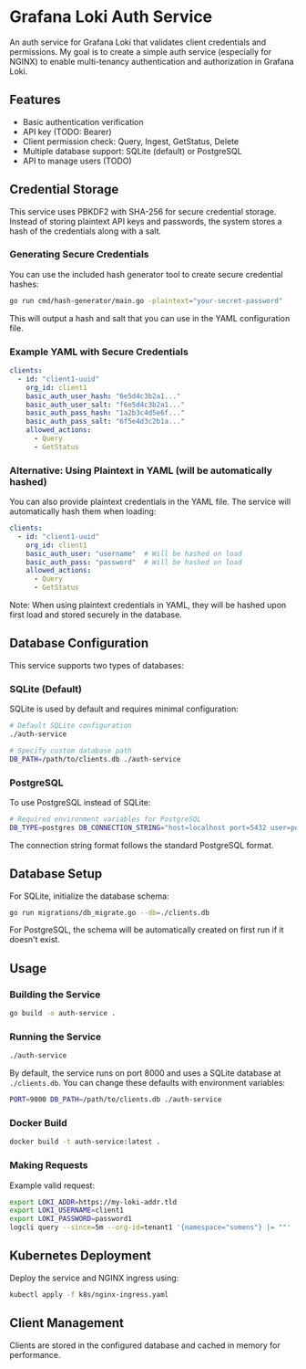 # Grafana Loki Auth Service

An auth service for Grafana Loki that validates client credentials and permissions. My goal is to create a simple auth service (especially for NGINX) to enable multi-tenancy authentication and authorization in Grafana Loki.

## Features

- Basic authentication verification
- API key (TODO: Bearer)
- Client permission check: Query, Ingest, GetStatus, Delete
- Multiple database support: SQLite (default) or PostgreSQL
- API to manage users (TODO)

## Credential Storage

This service uses PBKDF2 with SHA-256 for secure credential storage. Instead of storing plaintext API keys and passwords, the system stores a hash of the credentials along with a salt.

### Generating Secure Credentials

You can use the included hash generator tool to create secure credential hashes:

```bash
go run cmd/hash-generator/main.go -plaintext="your-secret-password"
```

This will output a hash and salt that you can use in the YAML configuration file.

### Example YAML with Secure Credentials

```yaml
clients:
  - id: "client1-uuid"
    org_id: client1
    basic_auth_user_hash: "6e5d4c3b2a1..."
    basic_auth_user_salt: "f6e5d4c3b2a1..."
    basic_auth_pass_hash: "1a2b3c4d5e6f..."
    basic_auth_pass_salt: "6f5e4d3c2b1a..."
    allowed_actions:
      - Query
      - GetStatus
```

### Alternative: Using Plaintext in YAML (will be automatically hashed)

You can also provide plaintext credentials in the YAML file. The service will automatically hash them when loading:

```yaml
clients:
  - id: "client1-uuid"
    org_id: client1
    basic_auth_user: "username"  # Will be hashed on load
    basic_auth_pass: "password"  # Will be hashed on load
    allowed_actions:
      - Query
      - GetStatus
```

Note: When using plaintext credentials in YAML, they will be hashed upon first load and stored securely in the database.

## Database Configuration

This service supports two types of databases:

### SQLite (Default)

SQLite is used by default and requires minimal configuration:

```bash
# Default SQLite configuration
./auth-service

# Specify custom database path
DB_PATH=/path/to/clients.db ./auth-service
```

### PostgreSQL

To use PostgreSQL instead of SQLite:

```bash
# Required environment variables for PostgreSQL
DB_TYPE=postgres DB_CONNECTION_STRING="host=localhost port=5432 user=postgres password=secret dbname=authservice sslmode=disable" ./auth-service
```

The connection string format follows the standard PostgreSQL format.

## Database Setup

For SQLite, initialize the database schema:

```bash
go run migrations/db_migrate.go --db=./clients.db
```

For PostgreSQL, the schema will be automatically created on first run if it doesn't exist.

## Usage

### Building the Service

```bash
go build -o auth-service .
```

### Running the Service

```bash
./auth-service
```

By default, the service runs on port 8000 and uses a SQLite database at `./clients.db`.
You can change these defaults with environment variables:

```bash
PORT=9000 DB_PATH=/path/to/clients.db ./auth-service
```

### Docker Build

```bash
docker build -t auth-service:latest .
```

### Making Requests

Example valid request:

```bash
export LOKI_ADDR=https://my-loki-addr.tld
export LOKI_USERNAME=client1
export LOKI_PASSWORD=password1
logcli query --since=5m --org-id=tenant1 '{namespace="somens"} |= ""' 

```

## Kubernetes Deployment

Deploy the service and NGINX ingress using:

```bash
kubectl apply -f k8s/nginx-ingress.yaml
```

## Client Management

Clients are stored in the configured database and cached in memory for performance.